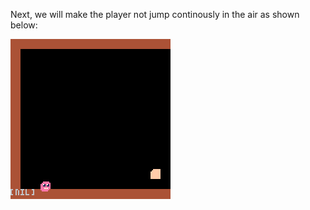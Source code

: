 Next, we will make the player not jump continously in the air as shown below:

![fail jump grace](pre_jump_fail_grace.gif)